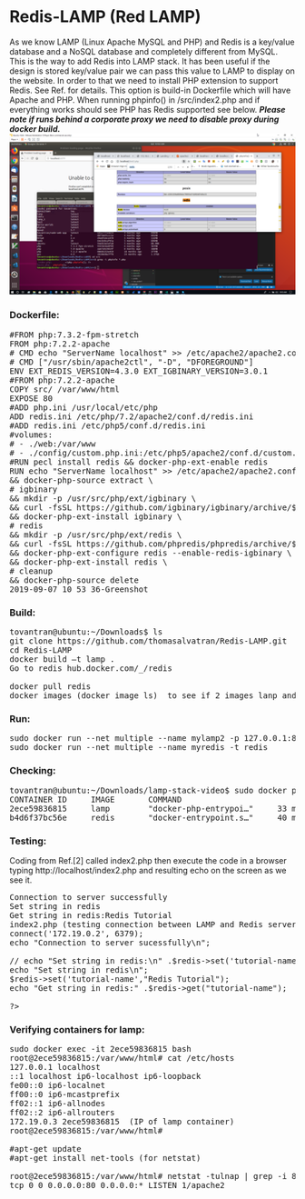 # Redis-LAMP (Red LAMP)
As we know LAMP (Linux Apache MySQL and PHP) and Redis is a key/value database and a NoSQL database and completely different from MySQL. This is the way to add Redis into LAMP stack.
It has been useful if the design is stored key/value pair we can pass this value to LAMP to display on the website. In order to that we need to install PHP extension to support Redis. See Ref. for details.
This option is build-in Dockerfile which will have Apache and PHP. When running phpinfo() in /src/index2.php and if everything works should see PHP has Redis supported see below. <strong><em>Please note if runs behind a corporate proxy we need to disable proxy during docker build.</em></strong>
![PHP support Redis](https://github.com/thomasalvatran/Redis-LAMP/blob/master/src/img/2019-09-07%2010_53_36-Greenshot.png)

### Dockerfile:	
<pre>
#FROM php:7.3.2-fpm-stretch
FROM php:7.2.2-apache
# CMD echo "ServerName localhost" >> /etc/apache2/apache2.conf
# CMD ["/usr/sbin/apache2ctl", "-D", "DFOREGROUND"]
ENV EXT_REDIS_VERSION=4.3.0 EXT_IGBINARY_VERSION=3.0.1
#FROM php:7.2.2-apache
COPY src/ /var/www/html
EXPOSE 80
#ADD php.ini /usr/local/etc/php
ADD redis.ini /etc/php/7.2/apache2/conf.d/redis.ini
#ADD redis.ini /etc/php5/conf.d/redis.ini
#volumes:
# - ./web:/var/www
# - ./config/custom.php.ini:/etc/php5/apache2/conf.d/custom.php.ini
#RUN pecl install redis && docker-php-ext-enable redis
RUN echo "ServerName localhost" >> /etc/apache2/apache2.conf \
&& docker-php-source extract \
# igbinary
&& mkdir -p /usr/src/php/ext/igbinary \
&& curl -fsSL https://github.com/igbinary/igbinary/archive/$EXT_IGBINARY_VERSION.tar.gz | tar xvz -C /usr/src/php/ext/igbinary --strip 1 \
&& docker-php-ext-install igbinary \
# redis
&& mkdir -p /usr/src/php/ext/redis \
&& curl -fsSL https://github.com/phpredis/phpredis/archive/$EXT_REDIS_VERSION.tar.gz | tar xvz -C /usr/src/php/ext/redis --strip 1 \
&& docker-php-ext-configure redis --enable-redis-igbinary \
&& docker-php-ext-install redis \
# cleanup
&& docker-php-source delete
2019-09-07 10_53_36-Greenshot
</pre>
### Build:
<pre>
tovantran@ubuntu:~/Downloads$ ls
git clone https://github.com/thomasalvatran/Redis-LAMP.git
cd Redis-LAMP
docker build –t lamp .
Go to redis hub.docker.com/_/redis

docker pull redis
docker images (docker image ls)  to see if 2 images lanp and redis existing then run them as the same network called multiple so they can communicate to each other.
</pre>
### Run:
<pre>
sudo docker run --net multiple --name mylamp2 -p 127.0.0.1:80:80 -v $(pwd)/src:/var/www/html/ -t lamp
sudo docker run --net multiple --name myredis -t redis
</pre>
### Checking:
<pre>
tovantran@ubuntu:~/Downloads/lamp-stack-video$ sudo docker ps
CONTAINER ID     IMAGE       COMMAND	                   	CREATED		STATUS		PORTS				NAMES
2ece59836815     lamp        "docker-php-entrypoi…"		33 minutes ago	Up 33 minutes	80/tcp				mylamp2
b4d6f37bc56e     redis       "docker-entrypoint.s…"		40 minutes ago	Up 40 minutes	6379/tcp			myredis
</pre>

### Testing:

Coding from Ref.[2] called index2.php then execute the code in a browser typing http://localhost/index2.php and resulting echo on the screen as we see it.
<pre>
Connection to server successfully
Set string in redis
Get string in redis:Redis Tutorial
index2.php (testing connection between LAMP and Redis server)	   
<?php
header('Content-type: text/plain');  //for /n
//Connection to Redis Server on localhost
$redis = new Redis();
$redis--->connect('172.19.0.2', 6379);
echo "Connection to server sucessfully\n";
 
// echo "Set string in redis:\n" .$redis-&gt;set('tutorial-name','Redis Tutorial');
echo "Set string in redis\n";
$redis-&gt;set('tutorial-name',"Redis Tutorial");
echo "Get string in redis:" .$redis-&gt;get("tutorial-name");
 
?>
</pre>

### Verifying containers for lamp:
<pre>
sudo docker exec -it 2ece59836815 bash
root@2ece59836815:/var/www/html# cat /etc/hosts
127.0.0.1 localhost
::1 localhost ip6-localhost ip6-loopback
fe00::0 ip6-localnet
ff00::0 ip6-mcastprefix
ff02::1 ip6-allnodes
ff02::2 ip6-allrouters
172.19.0.3 2ece59836815  (IP of lamp container)
root@2ece59836815:/var/www/html#

#apt-get update
#apt-get install net-tools (for netstat)

root@2ece59836815:/var/www/html# netstat -tulnap | grep -i 80
tcp 0 0 0.0.0.0:80 0.0.0.0:* LISTEN 1/apache2

</pre>
